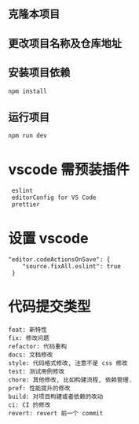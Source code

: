 ## 克隆本项目

## 更改项目名称及仓库地址

## 安装项目依赖

```
npm install
```

## 运行项目

```
npm run dev
```

# vscode 需预装插件

```
 eslint
 editorConfig for VS Code
 prettier
```

# 设置 vscode

```
"editor.codeActionsOnSave": {
    "source.fixAll.eslint": true
 }
```

# 代码提交类型

```
feat: 新特性
fix: 修改问题
refactor: 代码重构
docs: 文档修改
style: 代码格式修改, 注意不是 css 修改
test: 测试用例修改
chore: 其他修改, 比如构建流程, 依赖管理.
pref: 性能提升的修改
build: 对项目构建或者依赖的改动
ci: CI 的修改
revert: revert 前一个 commit
```
